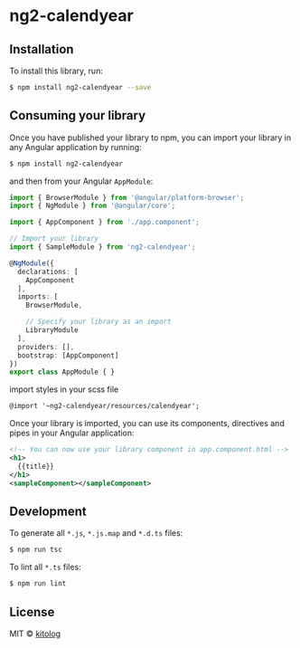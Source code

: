 # ng2-calendyear

## Installation

To install this library, run:

```bash
$ npm install ng2-calendyear --save
```

## Consuming your library

Once you have published your library to npm, you can import your library in any Angular application by running:

```bash
$ npm install ng2-calendyear
```

and then from your Angular `AppModule`:

```typescript
import { BrowserModule } from '@angular/platform-browser';
import { NgModule } from '@angular/core';

import { AppComponent } from './app.component';

// Import your library
import { SampleModule } from 'ng2-calendyear';

@NgModule({
  declarations: [
    AppComponent
  ],
  imports: [
    BrowserModule,

    // Specify your library as an import
    LibraryModule
  ],
  providers: [],
  bootstrap: [AppComponent]
})
export class AppModule { }
```

import styles in your scss file
```xml
@import '~ng2-calendyear/resources/calendyear';
```
Once your library is imported, you can use its components, directives and pipes in your Angular application:

```xml
<!-- You can now use your library component in app.component.html -->
<h1>
  {{title}}
</h1>
<sampleComponent></sampleComponent>
```

## Development

To generate all `*.js`, `*.js.map` and `*.d.ts` files:

```bash
$ npm run tsc
```

To lint all `*.ts` files:

```bash
$ npm run lint
```

## License

MIT © [kitolog](mailto:nikita.kosilo@gmail.com)
